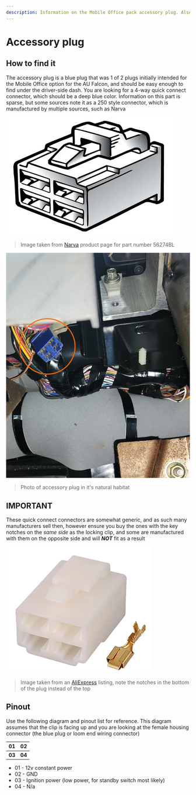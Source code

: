 ```yaml
---
description: Information on the Mobile Office pack accessory plug. Also relevant to the BA/BF/FG Falcons and SX/SY/SZ Territorys
---
```


# Accessory plug

## How to find it
The accessory plug is a blue plug that was 1 of 2 plugs initially intended for the Mobile Office option for the AU Falcon, and should be easy enough to find under the driver-side dash. You are looking for a 4-way quick connect connector, which should be a deep blue color. Information on this part is sparse, but some sources note it as a 250 style connector, which is manufactured by multiple sources, such as Narva

![Narva plug image (from website)](./narva-plug.png)

> Image taken from [Narva](../../Credits.md#sources) product page for part number 56274BL

![Accessory Connector](./blue-acc-plug.jpg)

> Photo of accessory plug in it's natural habitat

## IMPORTANT
These quick connect connectors are somewhat generic, and as such many manufacturers sell then, however ensure you buy the ones with the key notches on the *same side* as the locking clip, and some are manufactured with them on the opposite side and will ***NOT*** fit as a result

![alt text](./incorrect-plug.png)

> Image taken from an [AliExpress](../../Credits.md#sources) listing, note the notches in the bottom of the plug instead of the top

## Pinout
Use the following diagram and pinout list for reference. This diagram assumes that the clip is facing up and you are looking at the female housing connector (the blue plug or loom end wiring connector)

| 01 | 02 |
| --- | --- |
| **03** | **04** |

- 01 - 12v constant power
- 02 - GND
- 03 - Ignition power (low power, for standby switch most likely)
- 04 - N/a
